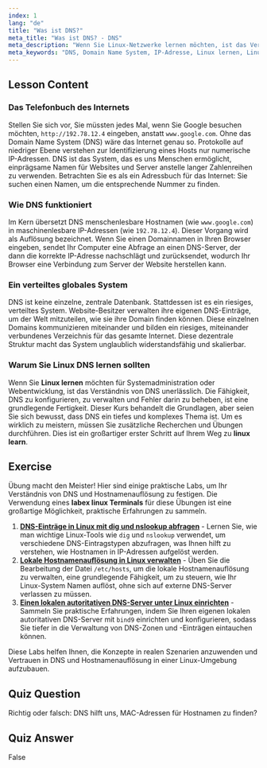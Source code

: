 ```yaml
---
index: 1
lang: "de"
title: "Was ist DNS?"
meta_title: "Was ist DNS? - DNS"
meta_description: "Wenn Sie Linux-Netzwerke lernen möchten, ist das Verständnis von DNS entscheidend. Dieser Leitfaden erklärt, was das Domain Name System (DNS) ist, wie es Domainnamen in IP-Adressen übersetzt und warum es das unverzichtbare Adressbuch des Internets ist. Ein perfekter Startpunkt für alle, die Linux lernen möchten."
meta_keywords: "DNS, Domain Name System, IP-Adresse, Linux lernen, Linux-Grundlagen, Hostname, Linux-Netzwerke, Anfänger, Tutorial, Anleitung, Labex Linux"
---
```


## Lesson Content

### Das Telefonbuch des Internets

Stellen Sie sich vor, Sie müssten jedes Mal, wenn Sie Google besuchen möchten, `http://192.78.12.4` eingeben, anstatt `www.google.com`. Ohne das Domain Name System (DNS) wäre das Internet genau so. Protokolle auf niedriger Ebene verstehen zur Identifizierung eines Hosts nur numerische IP-Adressen. DNS ist das System, das es uns Menschen ermöglicht, einprägsame Namen für Websites und Server anstelle langer Zahlenreihen zu verwenden. Betrachten Sie es als ein Adressbuch für das Internet: Sie suchen einen Namen, um die entsprechende Nummer zu finden.

### Wie DNS funktioniert

Im Kern übersetzt DNS menschenlesbare Hostnamen (wie `www.google.com`) in maschinenlesbare IP-Adressen (wie `192.78.12.4`). Dieser Vorgang wird als Auflösung bezeichnet. Wenn Sie einen Domainnamen in Ihren Browser eingeben, sendet Ihr Computer eine Abfrage an einen DNS-Server, der dann die korrekte IP-Adresse nachschlägt und zurücksendet, wodurch Ihr Browser eine Verbindung zum Server der Website herstellen kann.

### Ein verteiltes globales System

DNS ist keine einzelne, zentrale Datenbank. Stattdessen ist es ein riesiges, verteiltes System. Website-Besitzer verwalten ihre eigenen DNS-Einträge, um der Welt mitzuteilen, wie sie ihre Domain finden können. Diese einzelnen Domains kommunizieren miteinander und bilden ein riesiges, miteinander verbundenes Verzeichnis für das gesamte Internet. Diese dezentrale Struktur macht das System unglaublich widerstandsfähig und skalierbar.

### Warum Sie Linux DNS lernen sollten

Wenn Sie **Linux lernen** möchten für Systemadministration oder Webentwicklung, ist das Verständnis von DNS unerlässlich. Die Fähigkeit, DNS zu konfigurieren, zu verwalten und Fehler darin zu beheben, ist eine grundlegende Fertigkeit. Dieser Kurs behandelt die Grundlagen, aber seien Sie sich bewusst, dass DNS ein tiefes und komplexes Thema ist. Um es wirklich zu meistern, müssen Sie zusätzliche Recherchen und Übungen durchführen. Dies ist ein großartiger erster Schritt auf Ihrem Weg zu **linux learn**.

## Exercise

Übung macht den Meister! Hier sind einige praktische Labs, um Ihr Verständnis von DNS und Hostnamenauflösung zu festigen. Die Verwendung eines **labex linux Terminals** für diese Übungen ist eine großartige Möglichkeit, praktische Erfahrungen zu sammeln.

1. **[DNS-Einträge in Linux mit dig und nslookup abfragen](https://labex.io/de/labs/comptia-query-dns-records-in-linux-with-dig-and-nslookup-592796)** - Lernen Sie, wie man wichtige Linux-Tools wie `dig` und `nslookup` verwendet, um verschiedene DNS-Eintragstypen abzufragen, was Ihnen hilft zu verstehen, wie Hostnamen in IP-Adressen aufgelöst werden.
2. **[Lokale Hostnamenauflösung in Linux verwalten](https://labex.io/de/labs/comptia-manage-local-hostname-resolution-in-linux-592792)** - Üben Sie die Bearbeitung der Datei `/etc/hosts`, um die lokale Hostnamenauflösung zu verwalten, eine grundlegende Fähigkeit, um zu steuern, wie Ihr Linux-System Namen auflöst, ohne sich auf externe DNS-Server verlassen zu müssen.
3. **[Einen lokalen autoritativen DNS-Server unter Linux einrichten](https://labex.io/de/labs/comptia-set-up-a-local-authoritative-dns-server-on-linux-592803)** - Sammeln Sie praktische Erfahrungen, indem Sie Ihren eigenen lokalen autoritativen DNS-Server mit `bind9` einrichten und konfigurieren, sodass Sie tiefer in die Verwaltung von DNS-Zonen und -Einträgen eintauchen können.

Diese Labs helfen Ihnen, die Konzepte in realen Szenarien anzuwenden und Vertrauen in DNS und Hostnamenauflösung in einer Linux-Umgebung aufzubauen.

## Quiz Question

Richtig oder falsch: DNS hilft uns, MAC-Adressen für Hostnamen zu finden?

## Quiz Answer

False
